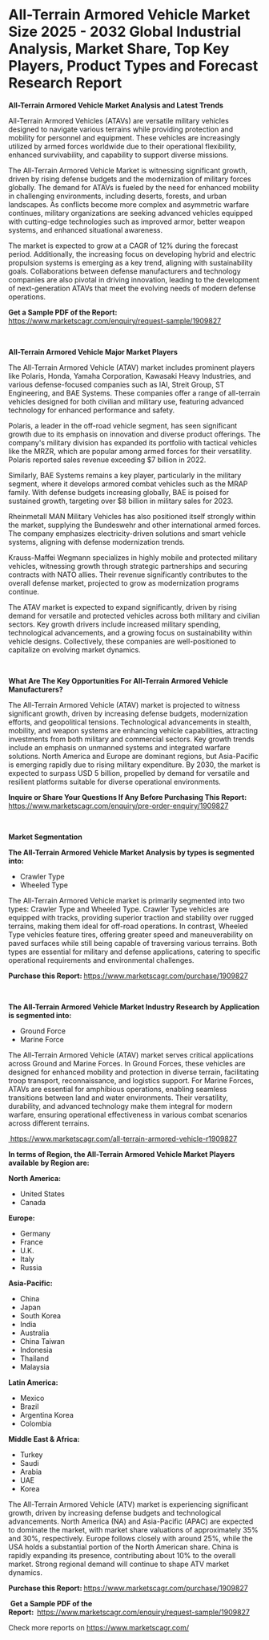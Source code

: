 <p><h1>All-Terrain Armored Vehicle Market Size 2025 - 2032 Global Industrial Analysis, Market Share, Top Key Players, Product Types and Forecast Research Report</h1></p><p><strong>All-Terrain Armored Vehicle Market Analysis and Latest Trends</strong></p>
<p><p>All-Terrain Armored Vehicles (ATAVs) are versatile military vehicles designed to navigate various terrains while providing protection and mobility for personnel and equipment. These vehicles are increasingly utilized by armed forces worldwide due to their operational flexibility, enhanced survivability, and capability to support diverse missions.</p><p>The All-Terrain Armored Vehicle Market is witnessing significant growth, driven by rising defense budgets and the modernization of military forces globally. The demand for ATAVs is fueled by the need for enhanced mobility in challenging environments, including deserts, forests, and urban landscapes. As conflicts become more complex and asymmetric warfare continues, military organizations are seeking advanced vehicles equipped with cutting-edge technologies such as improved armor, better weapon systems, and enhanced situational awareness.</p><p>The market is expected to grow at a CAGR of 12% during the forecast period. Additionally, the increasing focus on developing hybrid and electric propulsion systems is emerging as a key trend, aligning with sustainability goals. Collaborations between defense manufacturers and technology companies are also pivotal in driving innovation, leading to the development of next-generation ATAVs that meet the evolving needs of modern defense operations.</p></p>
<p><strong>Get a Sample PDF of the Report:&nbsp;</strong> <a href="https://www.marketscagr.com/enquiry/request-sample/1909827?utm_campaign=2004&utm_medium=2&utm_source=Github&utm_content=ia&utm_term=31032025&utm_id=all-terrain-armored-vehicle">https://www.marketscagr.com/enquiry/request-sample/1909827</a></p>
<p>&nbsp;</p>
<p><strong>All-Terrain Armored Vehicle Major Market Players</strong></p>
<p><p>The All-Terrain Armored Vehicle (ATAV) market includes prominent players like Polaris, Honda, Yamaha Corporation, Kawasaki Heavy Industries, and various defense-focused companies such as IAI, Streit Group, ST Engineering, and BAE Systems. These companies offer a range of all-terrain vehicles designed for both civilian and military use, featuring advanced technology for enhanced performance and safety.</p><p>Polaris, a leader in the off-road vehicle segment, has seen significant growth due to its emphasis on innovation and diverse product offerings. The company's military division has expanded its portfolio with tactical vehicles like the MRZR, which are popular among armed forces for their versatility. Polaris reported sales revenue exceeding $7 billion in 2022.</p><p>Similarly, BAE Systems remains a key player, particularly in the military segment, where it develops armored combat vehicles such as the MRAP family. With defense budgets increasing globally, BAE is poised for sustained growth, targeting over $8 billion in military sales for 2023.</p><p>Rheinmetall MAN Military Vehicles has also positioned itself strongly within the market, supplying the Bundeswehr and other international armed forces. The company emphasizes electricity-driven solutions and smart vehicle systems, aligning with defense modernization trends.</p><p>Krauss-Maffei Wegmann specializes in highly mobile and protected military vehicles, witnessing growth through strategic partnerships and securing contracts with NATO allies. Their revenue significantly contributes to the overall defense market, projected to grow as modernization programs continue.</p><p>The ATAV market is expected to expand significantly, driven by rising demand for versatile and protected vehicles across both military and civilian sectors. Key growth drivers include increased military spending, technological advancements, and a growing focus on sustainability within vehicle designs. Collectively, these companies are well-positioned to capitalize on evolving market dynamics.</p></p>
<p>&nbsp;</p>
<p><strong>What Are The Key Opportunities For All-Terrain Armored Vehicle Manufacturers?</strong></p>
<p><p>The All-Terrain Armored Vehicle (ATAV) market is projected to witness significant growth, driven by increasing defense budgets, modernization efforts, and geopolitical tensions. Technological advancements in stealth, mobility, and weapon systems are enhancing vehicle capabilities, attracting investments from both military and commercial sectors. Key growth trends include an emphasis on unmanned systems and integrated warfare solutions. North America and Europe are dominant regions, but Asia-Pacific is emerging rapidly due to rising military expenditure. By 2030, the market is expected to surpass USD 5 billion, propelled by demand for versatile and resilient platforms suitable for diverse operational environments.</p></p>
<p><strong>Inquire or Share Your Questions If Any Before Purchasing This Report:</strong> <a href="https://www.marketscagr.com/enquiry/pre-order-enquiry/1909827?utm_campaign=2004&utm_medium=2&utm_source=Github&utm_content=ia&utm_term=31032025&utm_id=all-terrain-armored-vehicle">https://www.marketscagr.com/enquiry/pre-order-enquiry/1909827</a></p>
<p>&nbsp;</p>
<p><strong>Market Segmentation</strong></p>
<p><strong>The All-Terrain Armored Vehicle Market Analysis by types is segmented into:</strong></p>
<p><ul><li>Crawler Type</li><li>Wheeled Type</li></ul></p>
<p><p>The All-Terrain Armored Vehicle market is primarily segmented into two types: Crawler Type and Wheeled Type. Crawler Type vehicles are equipped with tracks, providing superior traction and stability over rugged terrains, making them ideal for off-road operations. In contrast, Wheeled Type vehicles feature tires, offering greater speed and maneuverability on paved surfaces while still being capable of traversing various terrains. Both types are essential for military and defense applications, catering to specific operational requirements and environmental challenges.</p></p>
<p><strong>Purchase this Report:&nbsp;</strong><a href="https://www.marketscagr.com/purchase/1909827?utm_campaign=2004&utm_medium=2&utm_source=Github&utm_content=ia&utm_term=31032025&utm_id=all-terrain-armored-vehicle">https://www.marketscagr.com/purchase/1909827</a></p>
<p>&nbsp;</p>
<p><strong>The All-Terrain Armored Vehicle Market Industry Research by Application is segmented into:</strong></p>
<p><ul><li>Ground Force</li><li>Marine Force</li></ul></p>
<p><p>The All-Terrain Armored Vehicle (ATAV) market serves critical applications across Ground and Marine Forces. In Ground Forces, these vehicles are designed for enhanced mobility and protection in diverse terrain, facilitating troop transport, reconnaissance, and logistics support. For Marine Forces, ATAVs are essential for amphibious operations, enabling seamless transitions between land and water environments. Their versatility, durability, and advanced technology make them integral for modern warfare, ensuring operational effectiveness in various combat scenarios across different terrains.</p></p>
<p><a href="https://www.marketscagr.com/all-terrain-armored-vehicle-r1909827?utm_campaign=2004&utm_medium=2&utm_source=Github&utm_content=ia&utm_term=31032025&utm_id=all-terrain-armored-vehicle">&nbsp;https://www.marketscagr.com/all-terrain-armored-vehicle-r1909827</a></p>
<p><strong>In terms of Region, the All-Terrain Armored Vehicle Market Players available by Region are:</strong></p>
<p>
    <p> <strong> North America: </strong>
        <ul>
            <li>United States</li>
            <li>Canada</li>
        </ul>
        </p> 
    <p> <strong> Europe: </strong>
        <ul>
            <li>Germany</li>
            <li>France</li>
            <li>U.K.</li>
            <li>Italy</li>
            <li>Russia</li>
        </ul>
        </p> 
    <p> <strong> Asia-Pacific: </strong>
        <ul>
            <li>China</li>
            <li>Japan</li>
            <li>South Korea</li>
            <li>India</li>
            <li>Australia</li>
            <li>China Taiwan</li>
            <li>Indonesia</li>
            <li>Thailand</li>
            <li>Malaysia</li>
        </ul>
        </p> 
    <p> <strong> Latin America: </strong>
        <ul>
            <li>Mexico</li>
            <li>Brazil</li>
            <li>Argentina Korea</li>
            <li>Colombia</li>
        </ul>
        </p> 
    <p> <strong> Middle East & Africa: </strong>
        <ul>
            <li>Turkey</li>
            <li>Saudi</li>
            <li>Arabia</li>
            <li>UAE</li>
            <li>Korea</li>
        </ul>
    </p>
    </p>
<p><p>The All-Terrain Armored Vehicle (ATV) market is experiencing significant growth, driven by increasing defense budgets and technological advancements. North America (NA) and Asia-Pacific (APAC) are expected to dominate the market, with market share valuations of approximately 35% and 30%, respectively. Europe follows closely with around 25%, while the USA holds a substantial portion of the North American share. China is rapidly expanding its presence, contributing about 10% to the overall market. Strong regional demand will continue to shape ATV market dynamics.</p></p>
<p><strong>Purchase this Report: </strong><a href="https://www.marketscagr.com/purchase/1909827?utm_campaign=2004&utm_medium=2&utm_source=Github&utm_content=ia&utm_term=31032025&utm_id=all-terrain-armored-vehicle">https://www.marketscagr.com/purchase/1909827</a></p>
<p>&nbsp;<strong>Get a Sample PDF of the Report:&nbsp;&nbsp;</strong><a href="https://www.marketscagr.com/enquiry/request-sample/1909827?utm_campaign=2004&utm_medium=2&utm_source=Github&utm_content=ia&utm_term=31032025&utm_id=all-terrain-armored-vehicle">https://www.marketscagr.com/enquiry/request-sample/1909827</a></p>
<p><strong></strong></p>
<p>Check more reports on <a href="https://www.marketscagr.com/?utm_campaign=2004&utm_medium=2&utm_source=Github&utm_content=ia&utm_term=31032025&utm_id=all-terrain-armored-vehicle">https://www.marketscagr.com/</a></p>